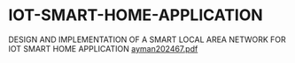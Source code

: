 # IOT-SMART-HOME-APPLICATION
DESIGN AND IMPLEMENTATION OF A SMART LOCAL AREA NETWORK FOR IOT SMART HOME APPLICATION
[ayman202467.pdf](https://github.com/user-attachments/files/18596846/ayman202467.pdf)
